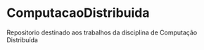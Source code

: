 # ComputacaoDistribuida
Repositorio destinado aos trabalhos da disciplina de Computação Distribuída
